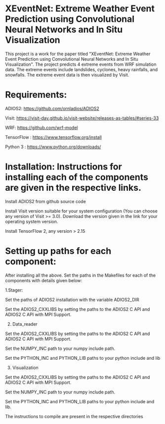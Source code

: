 # XEventNet: Extreme Weather Event Prediction using Convolutional Neural Networks and In Situ Visualization
This project is a work for the paper titled "XEventNet: Extreme Weather Event Prediction using Convolutional Neural Networks and In Situ Visualization". 
The project predicts 4 extreme events from WRF simulation data. The extreme events include landslides, cyclones, heavy rainfalls, and snowfalls. 
The extreme event data is then visualized by Visit.

# Requirements:
ADIOS2: https://github.com/ornladios/ADIOS2

Visit: https://visit-dav.github.io/visit-website/releases-as-tables/#series-33

WRF: https://github.com/wrf-model

TensorFlow : https://www.tensorflow.org/install

Python 3 : https://www.python.org/downloads/

# Installation: Instructions for installing each of the components are given in the respective links.
Install ADIOS2 from github source code

Install Visit version suitable for your system configuration (You can choose any version of Visit >= 3.0). Download the version given in the link for your operating system version.

Install TensorFlow 2, any version > 2.15

# Setting up paths for each component:
After installing all the above. Set the paths in the Makefiles for each of the components with details given below:

1.Stager:

Set the paths of ADIOS2 installation with the variable ADIOS2_DIR

Set the ADIOS2_CXXLIBS by setting the paths to the ADIOS2 C API and ADIOS2 C API with MPI Support.

2. Data_reader

Set the ADIOS2_CXXLIBS by setting the paths to the ADIOS2 C API and ADIOS2 C API with MPI Support.

Set the NUMPY_INC path to your numpy include path.

Set the PYTHON_INC and PYTHON_LIB paths to your python include and lib

3. Visualization
   
Set the ADIOS2_CXXLIBS by setting the paths to the ADIOS2 C API and ADIOS2 C API with MPI Support.

Set the NUMPY_INC path to your numpy include path.

Set the PYTHON_INC and PYTHON_LIB paths to your python include and lib.

The instructions to compile are present in the respective directories
